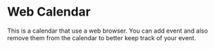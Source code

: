 # Web Calendar
This is a calendar that use a web browser. You can add event and also remove them from the calendar to better keep track of your event.
